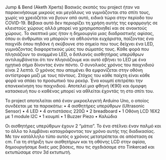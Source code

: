 Jump & Bend (Aketh Xperts)
Βασικός σκοπός του  project ήταν να παρακινήσουμε μικρούς και μεγάλους να γυμνάζονται στο σπίτι τους, χωρίς να χρειάζεται να βγουν από αυτό, ειδικά τώρα στην περίοδο του COVID-19. Βέβαια αυτό δεν περιορίζει τη χρήση αυτής της εφαρμογής σε κλειστούς χώρους αλλά μπορεί να χρησιμοποιηθεί και σε ανοικτούς χώρους.
Το σκεπτικό μας ήταν η δημιουργία μιας διαδραστικής αφίσας, όπου οι  άνθρωποι να μπορούν να αθλούνται ευχάριστα, παίζοντας ένα παιχνίδι όπου πηδάνε ή σκύβουνε στο σημείο που τους δείχνει ένα  LED, γυμνάζοντας διαφορετικούς μύες του σώματός τους. Κάθε φορά που πλησιάζουν το αναμμένο LED, o διπλανός αισθητήρας υπερύθρων αντιλαμβάνεται ότι τον πλησιάζουμε και αυτό σβήνει το LED με ένα ηχητικό σήμα δίνοντας έναν πόντο. Ο συνολικός χρόνος του παιχνιδιού είναι 2 λεπτά. Ο χρόνος που απομένει θα εμφανίζεται στην οθόνη αντίστροφα μαζί με τους πόντους. Στόχος του κάθε παίχτη είναι κάθε φορά να σπάει το προσωπικό του ρεκόρ. Ένα κουμπί επιτρέπει την επανεκκίνηση του παιχνιδιού. Αποτελεί  μια φθηνή (€90) και όμορφη κατασκευή που ο καθένας μπορεί να αθλείται έχοντάς τη στο σπίτι του.

Το project αποτελείται από έναν μικροελεγκτή Arduino Uno, ο οποίος συνδέεται με τα παρακάτω:
•	4 αισθητήρες υπερύθρων (Ultrasonic Sensor)
•	4 LED 
•	4 αντιστάσεις 220Ω
•	2 breadboard
•	1 Οθόνη LCD 16X2 με 1 module I2C 
•	1 κουμπί
•	1 Buzzer Piezo
•	Καλώδια 

Οι αισθητήρες υπερύθρων έχουν 2 “μάτια”. Το ένα στέλνει έναν παλμό και το άλλο το λαμβάνει καταγράφοντας τον χρόνο αυτής της διαδικασίας. Με τον κατάλληλο τύπο αυτός ο χρόνος μετατρέπεται σε απόσταση σε cm.
Για τη στήριξη των αισθητήρων και τη οθόνης LCD στην αφίσα, δημιουργήσαμε δικές μας βάσεις, που τις σχεδιάσαμε στο Tinkercad και εκτυπώσαμε στον 3d εκτυπωτή.
 
